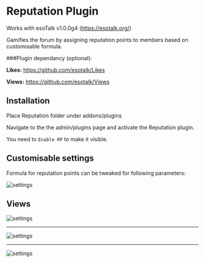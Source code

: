 # Reputation Plugin

Works with esoTalk v1.0.0g4 (https://esotalk.org/)

Gamifies the forum by assigning reputation points to members based on customisable formula.

###Plugin dependancy (optional):

<b>Likes:</b> https://github.com/esotalk/Likes

<b>Views:</b> https://github.com/esotalk/Views

## Installation

Place Reputation folder under addons/plugins

Navigate to the the admin/plugins page and activate the Reputation plugin.

You need to ```Enable RP``` to make it visible.

## Customisable settings

Formula for reputation points can be tweaked for following parameters:

![settings](https://s6.postimg.org/c8dceejpd/settings.png)

## Views

![settings](https://s6.postimg.org/dbxgqd4ch/header.png)

---

![settings](https://s6.postimg.org/45f632z41/post_RP.png)

---

![settings](https://s6.postimg.org/bzfroh6wx/wall_Of_Fame.png)

